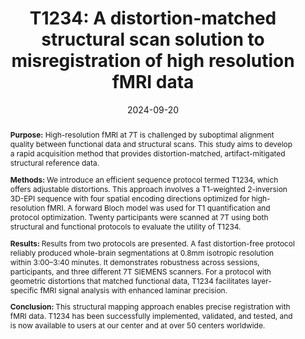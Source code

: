 ---
title: "T1234: A distortion-matched structural scan solution to misregistration of high resolution fMRI data"
date: 2024-09-20
authors_string: Chung (Kenny) Kan, Rüdiger Stirnberg, Marcela Montequin, Omer Faruk Gulban, Tyler Morgan, Peter Bandettini, Laurentius Huber
authors:
   - Chung (Kenny) Kan
   - Rüdiger Stirnberg
   - Marcela Montequin
   - Omer Faruk Gulban
   - Tyler Morgan
   - Peter Bandettini
   - Laurentius Huber
author_ids:
   - tyler_morgan
   - peter_bandettini
   - laurentius_huber
journal: 'BioRXiv'
volume: 
issue:
pages: 
book_title: ''
publisher: ''
abstract: "<p><b>Purpose:</b> High-resolution fMRI at 7T is challenged by suboptimal alignment quality between functional data and structural scans. This study aims to develop a rapid acquisition method that provides distortion-matched, artifact-mitigated structural reference data.</p>
<p><b>Methods: </b>We introduce an efficient sequence protocol termed T1234, which offers adjustable distortions. This approach involves a T1-weighted 2-inversion 3D-EPI sequence with four spatial encoding directions optimized for high-resolution fMRI. A forward Bloch model was used for T1 quantification and protocol optimization. Twenty participants were scanned at 7T using both structural and functional protocols to evaluate the utility of T1234.</p>
<p><b>Results: </b>Results from two protocols are presented. A fast distortion-free protocol reliably produced whole-brain segmentations at 0.8mm isotropic resolution within 3:00–3:40 minutes. It demonstrates robustness across sessions, participants, and three different 7T SIEMENS scanners. For a protocol with geometric distortions that matched functional data, T1234 facilitates layer-specific fMRI signal analysis with enhanced laminar precision.</p>
<p><b>Conclusion: </b>This structural mapping approach enables precise registration with fMRI data. T1234 has been successfully implemented, validated, and tested, and is now available to users at our center and at over 50 centers worldwide.</p>"
project_id: layer_fmri
paper_url: https://pmc.ncbi.nlm.nih.gov/articles/PMC11451623/
doi: https://doi.org/10.1101/2024.09.19.613939
data_loc: 'https://doi.org/10.5281/zenodo.13366784'
code_loc: 'https://github.com/layerfMRI/Sequence_Github/tree/master/T1234'
file: '/assets/publications//assets/publications/'
file_name: '/assets/publications/'
type: journal_article
pub_str: ' (2024) BioRXiv'
layout: publication 
---